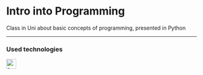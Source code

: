 # Intro into Programming
Class in Uni about basic concepts of programming, presented in Python

---
### Used technologies
[<img align="left" width="26px" style="padding-right: 20px" alt="c++" src="https://cdn.jsdelivr.net/gh/devicons/devicon/icons/python/python-original.svg"/>][python]



[python]: https://www.python.org
